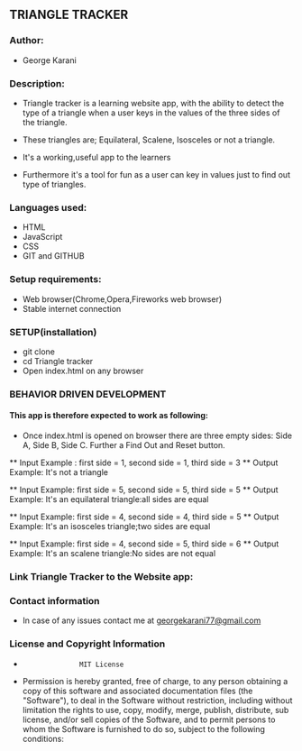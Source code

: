 ## TRIANGLE TRACKER

### Author:
* George Karani


### Description:
* Triangle tracker is a learning website app, with the ability to detect the type of a triangle when a user keys in the values of the three sides of the triangle.
* These triangles are; Equilateral, Scalene, Isosceles or not a triangle.

* It's a working,useful app to the learners
* Furthermore it's a tool for fun as a user can key in values just  to find out type of triangles.

### Languages used:
* HTML
* JavaScript
* CSS
* GIT and GITHUB

### Setup requirements:
* Web browser(Chrome,Opera,Fireworks web browser)
* Stable internet connection

### SETUP(installation)
* git clone
* cd Triangle tracker
* Open index.html on any browser

### BEHAVIOR DRIVEN DEVELOPMENT
#### This app is therefore expected to work as following:
* Once index.html is opened on browser there are three empty sides: Side A, Side B, Side C. Further a Find Out and Reset button.

** Input Example : first side = 1, second side = 1, third side = 3
** Output Example: It's not a triangle

** Input Example: first side = 5, second side = 5, third side = 5
** Output Example: It's an equilateral triangle:all sides are equal

** Input Example: first side = 4, second side = 4, third side = 5
** Output Example: It's an isosceles triangle;two sides are equal

** Input Example: first side = 4, second side = 5, third side = 6
** Output Example: It's an scalene triangle:No sides are not equal


### Link Triangle Tracker to the Website app:


### Contact information
* In case of any issues contact me at georgekarani77@gmail.com


### License and Copyright Information
*                   MIT License

* Permission is hereby granted, free of charge, to any person obtaining a copy of this software and associated documentation files (the "Software"), to deal in the Software without restriction, including without limitation the rights to use, copy, modify, merge, publish, distribute, sub license, and/or sell copies of the Software, and to permit persons to whom the Software is furnished to do so, subject to the following conditions:
